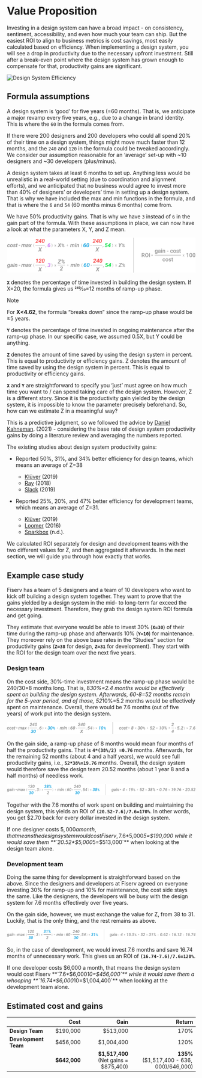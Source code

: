# Value Proposition

Investing in a design system can have a broad impact - on consistency, sentiment, accessibility, and even how much your team can ship. But the easiest ROI to align to business metrics is cost savings, most easily calculated based on efficiency. When implementing a design system, you will see a drop in productivity due to the necessary upfront investment. Still after a break-even point where the design system has grown enough to compensate for that, productivity gains are significant.

<img src="../../assets/images/value_proposition/system_efficiency.png" alt="Design System Efficiency"/>

## Formula assumptions

A design system is ‘good’ for five years (=60 months). That is, we anticipate a major revamp every five years, e.g., due to a change in brand identity. This is where the `60` in the formula comes from.

If there were 200 designers and 200 developers who could all spend 20% of their time on a design system, things might move much faster than 12 months, and the `240` and `120` in the formula could be tweaked accordingly. We consider our assumption reasonable for an ‘average’ set-up with ~10 designers and ~30 developers (plus/minus).

A design system takes at least 6 months to set up. Anything less would be unrealistic in a real-world setting (due to coordination and alignment efforts), and we anticipated that no business would agree to invest more than 40% of designers’ or developers’ time in setting up a design system. That is why we have included the max and min functions in the formula, and that is where the `6` and `54` (60 months minus 6 months) come from.

We have 50% productivity gains. That is why we have `3` instead of `6` in the gain part of the formula. With these assumptions in place, we can now have a look at what the parameters X, Y, and Z mean.

<img src="../images/value_proposition/formula_1.png" alt="Formula 1"/>

**`X`** denotes the percentage of time invested in building the design system. If X=20, the formula gives us 240⁄20=12 months of ramp-up phase.

>[!Note]
>For **X<4.62**, the formula “breaks down” since the ramp-up phase would be ≥5 years.

**`Y`** denotes the percentage of time invested in ongoing maintenance after the ramp-up phase. In our specific case, we assumed 0.5X, but Y could be anything.

**`Z`** denotes the amount of time saved by using the design system in percent. This is equal to productivity or efficiency gains. Z denotes the amount of time saved by using the design system in percent. This is equal to productivity or efficiency gains.

**`X`** and **`Y`** are straightforward to specify you ‘just’ must agree on how much time you want to / can spend taking care of the design system. However, Z is a different story. Since it is the productivity gain yielded by the design system, it is impossible to know the parameter precisely beforehand. So, how can we estimate Z in a meaningful way?

This is a predictive judgment, so we followed the advice by  [Daniel Kahneman](https://en.wikipedia.org/wiki/Daniel_Kahneman). (2021) - considering the base rate of design system productivity gains by doing a literature review and averaging the numbers reported.

The existing studies about design system productivity gains:

- Reported 50%, 31%, and 34% better efficiency for design teams, which means an average of Z=38

	- [Klüver](https://www.youtube.com/watch?v=v8i1qeCv2IQ) (2019)
	- [Ray](https://uxdesign.cc/how-much-is-a-design-system-worth-d72e2ededf76) (2018)
	- [Slack](https://www.figma.com/blog/measuring-the-value-of-design-systems/) (2019)

- Reported 25%, 20%, and 47% better efficiency for development teams, which means an average of Z=31.

	- [Klüver](https://www.figma.com/blog/measuring-the-value-of-design-systems/) (2019)
	- [Loomer](https://www.projekt202.com/blog/2016/design-system) (2016)
	- [Sparkbox](https://sparkbox.com/foundry/design_system_roi_impact_of_design_systems_business_value_carbon_design_system) (n.d.).

We calculated ROI separately for design and development teams with the two different values for Z, and then aggregated it afterwards. In the next section, we will guide you through how exactly that works.

## Example case study

Fiserv has a team of 5 designers and a team of 10 developers who want to kick off building a design system together. They want to prove that the gains yielded by a design system in the mid- to long-term far exceed the necessary investment. Therefore, they grab the design system ROI formula and get going.

They estimate that everyone would be able to invest 30% (**`X=30`**) of their time during the ramp-up phase and afterwards 10% (**`Y=10`**) for maintenance. They moreover rely on the above base rates in the “Studies” section for productivity gains (**`Z=38`** for design, **`Z=31`** for development). They start with the ROI for the design team over the next five years.

### Design team

On the cost side, 30%-time investment means the ramp-up phase would be 240/30=8 months long. That is, 8*30%=2.4 months would be effectively spent on building the design system. Afterwards, 60-8=52 months remain for the 5-year period, and of those, 52*10%=5.2 months would be effectively spent on maintenance. Overall, there would be 7.6 months (out of five years) of work put into the design system.

<img src="../images/value_proposition/formula_2.png" alt="Formula 2"/>

On the gain side, a ramp-up phase of 8 months would mean four months of half the productivity gains. That is **`4*(38%/2) =0.76`** months. Afterwards, for the remaining 52 months (about 4 and a half years), we would see full productivity gains, i.e., **`52*38%=19.76`** months. Overall, the design system would therefore save the design team 20.52 months (about 1 year 8 and a half months) of needless work.

<img src="../images/value_proposition/formula_3.png" alt="Formula 3"/>

Together with the 7.6 months of work spent on building and maintaining the design system, this yields an ROI of **`(20.52-7.6)/7.6=170%`**. In other words, you get $2.70 back for every dollar invested in the design system.

If one designer costs $5,000 a month, that means the design system would cost Fiserv, 7.6*$5,000*5=$190,000 while it would save them **`20.52*$5,000*5=$513,000`** when looking at the design team alone.

### Development team

Doing the same thing for development is straightforward based on the above. Since the designers and developers at Fiserv agreed on everyone investing 30% for ramp-up and 10% for maintenance, the cost side stays the same. Like the designers, the developers will be busy with the design system for 7.6 months effectively over five years.
 
On the gain side, however, we must exchange the value for Z, from 38 to 31. Luckily, that is the only thing, and the rest remains as above.

<img src="../images/value_proposition/formula_4.png" alt="Formula 4"/>

So, in the case of development, we would invest 7.6 months and save 16.74 months of unnecessary work. This gives us an ROI of **`(16.74-7.6)/7.6=120%`**.

If one developer costs $6,000 a month, that means the design system would cost Fiserv **`7.6*$6,000*10=$456,000`** while it would save them a whooping **`16.74*$6,000*10=$1,004,400`** when looking at the development team alone.

## Estimated cost and gains

|                      | Cost             | Gain                                      | Return                                        |
| :------------------- | ----------------:| ----------------------------------------: | --------------------------------------------: |
| **Design Team**      | $190,000         | $513,000                                  | 170%                                          |
| **Development Team** | $456,000         | $1,004,400                                | 120%                                          |
|                      | **$642,000**<br> | **$1,517,400**<br>(Net gains = $875,400)  | **135%**<br>($1,517,400 - $636,000)/$646,000) |



